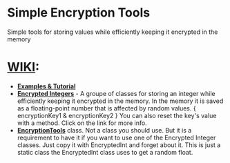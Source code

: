 # Simple Encryption Tools
 Simple tools for storing values while efficiently keeping it encrypted in the memory
 
# [WIKI]:
* **[Examples & Tutorial]**
* **[Encrypted Integers]** - A groupe of classes for storing an integer while efficiently keeping it encrypted in the memory. In the memory it is saved as a floating-point number that is affected by random values. { encryptionKey1 & encryptionKey2 } You can also reset the key's value with a method. Click on the link for more info.
* **[EncryptionTools]**  class. Not a class you should use. But it is a requirement to have it if you want to use one of the Encrypted Integer classes.
Just copy it with EncryptedInt and forget about it. This is just a static class the EncryptedInt class uses to get a random float.

[WIKI]: https://github.com/JosepeDev/SimpleEncryptionTools/wiki
[Examples & Tutorial]: https://github.com/JosepeDev/SimpleEncryptionTools/wiki/Examples-&-Tutorial
[Encrypted Integers]: https://github.com/JosepeDev/SimpleEncryptionTools/wiki/Encrypted-Integers
[EncryptionTools]: https://github.com/JosepeDev/SimpleEncryptionTools/wiki/EncryptionTools-Class
